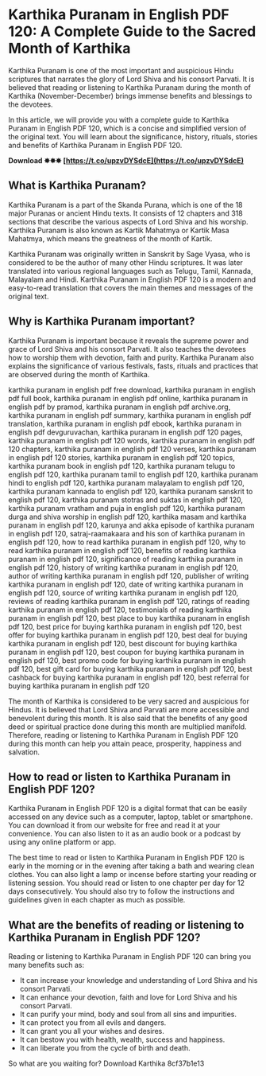 
 
# Karthika Puranam in English PDF 120: A Complete Guide to the Sacred Month of Karthika
  
Karthika Puranam is one of the most important and auspicious Hindu scriptures that narrates the glory of Lord Shiva and his consort Parvati. It is believed that reading or listening to Karthika Puranam during the month of Karthika (November-December) brings immense benefits and blessings to the devotees.
  
In this article, we will provide you with a complete guide to Karthika Puranam in English PDF 120, which is a concise and simplified version of the original text. You will learn about the significance, history, rituals, stories and benefits of Karthika Puranam in English PDF 120.
 
**Download ✸✸✸ [https://t.co/upzvDYSdcE](https://t.co/upzvDYSdcE)**


  
## What is Karthika Puranam?
  
Karthika Puranam is a part of the Skanda Purana, which is one of the 18 major Puranas or ancient Hindu texts. It consists of 12 chapters and 318 sections that describe the various aspects of Lord Shiva and his worship. Karthika Puranam is also known as Kartik Mahatmya or Kartik Masa Mahatmya, which means the greatness of the month of Kartik.
  
Karthika Puranam was originally written in Sanskrit by Sage Vyasa, who is considered to be the author of many other Hindu scriptures. It was later translated into various regional languages such as Telugu, Tamil, Kannada, Malayalam and Hindi. Karthika Puranam in English PDF 120 is a modern and easy-to-read translation that covers the main themes and messages of the original text.
  
## Why is Karthika Puranam important?
  
Karthika Puranam is important because it reveals the supreme power and grace of Lord Shiva and his consort Parvati. It also teaches the devotees how to worship them with devotion, faith and purity. Karthika Puranam also explains the significance of various festivals, fasts, rituals and practices that are observed during the month of Karthika.
 
karthika puranam in english pdf free download,  karthika puranam in english pdf full book,  karthika puranam in english pdf online,  karthika puranam in english pdf by pramod,  karthika puranam in english pdf archive.org,  karthika puranam in english pdf summary,  karthika puranam in english pdf translation,  karthika puranam in english pdf ebook,  karthika puranam in english pdf devguruvachan,  karthika puranam in english pdf 120 pages,  karthika puranam in english pdf 120 words,  karthika puranam in english pdf 120 chapters,  karthika puranam in english pdf 120 verses,  karthika puranam in english pdf 120 stories,  karthika puranam in english pdf 120 topics,  karthika puranam book in english pdf 120,  karthika puranam telugu to english pdf 120,  karthika puranam tamil to english pdf 120,  karthika puranam hindi to english pdf 120,  karthika puranam malayalam to english pdf 120,  karthika puranam kannada to english pdf 120,  karthika puranam sanskrit to english pdf 120,  karthika puranam stotras and suktas in english pdf 120,  karthika puranam vratham and puja in english pdf 120,  karthika puranam durga and shiva worship in english pdf 120,  karthika masam and karthika puranam in english pdf 120,  karunya and akka episode of karthika puranam in english pdf 120,  satraj-raamakaara and his son of karthika puranam in english pdf 120,  how to read karthika puranam in english pdf 120,  why to read karthika puranam in english pdf 120,  benefits of reading karthika puranam in english pdf 120,  significance of reading karthika puranam in english pdf 120,  history of writing karthika puranam in english pdf 120,  author of writing karthika puranam in english pdf 120,  publisher of writing karthika puranam in english pdf 120,  date of writing karthika puranam in english pdf 120,  source of writing karthika puranam in english pdf 120,  reviews of reading karthika puranam in english pdf 120,  ratings of reading karthika puranam in english pdf 120,  testimonials of reading karthika puranam in english pdf 120,  best place to buy karthika puranam in english pdf 120,  best price for buying karthika puranam in english pdf 120,  best offer for buying karthika puranam in english pdf 120,  best deal for buying karthika puranam in english pdf 120,  best discount for buying karthika puranam in english pdf 120,  best coupon for buying karthika puranam in english pdf 120,  best promo code for buying karthika puranam in english pdf 120,  best gift card for buying karthika puranam in english pdf 120,  best cashback for buying karthika puranam in english pdf 120,  best referral for buying karthika puranam in english pdf 120
  
The month of Karthika is considered to be very sacred and auspicious for Hindus. It is believed that Lord Shiva and Parvati are more accessible and benevolent during this month. It is also said that the benefits of any good deed or spiritual practice done during this month are multiplied manifold. Therefore, reading or listening to Karthika Puranam in English PDF 120 during this month can help you attain peace, prosperity, happiness and salvation.
  
## How to read or listen to Karthika Puranam in English PDF 120?
  
Karthika Puranam in English PDF 120 is a digital format that can be easily accessed on any device such as a computer, laptop, tablet or smartphone. You can download it from our website for free and read it at your convenience. You can also listen to it as an audio book or a podcast by using any online platform or app.
  
The best time to read or listen to Karthika Puranam in English PDF 120 is early in the morning or in the evening after taking a bath and wearing clean clothes. You can also light a lamp or incense before starting your reading or listening session. You should read or listen to one chapter per day for 12 days consecutively. You should also try to follow the instructions and guidelines given in each chapter as much as possible.
  
## What are the benefits of reading or listening to Karthika Puranam in English PDF 120?
  
Reading or listening to Karthika Puranam in English PDF 120 can bring you many benefits such as:
  
- It can increase your knowledge and understanding of Lord Shiva and his consort Parvati.
- It can enhance your devotion, faith and love for Lord Shiva and his consort Parvati.
- It can purify your mind, body and soul from all sins and impurities.
- It can protect you from all evils and dangers.
- It can grant you all your wishes and desires.
- It can bestow you with health, wealth, success and happiness.
- It can liberate you from the cycle of birth and death.

So what are you waiting for? Download Karthika
 8cf37b1e13
 
